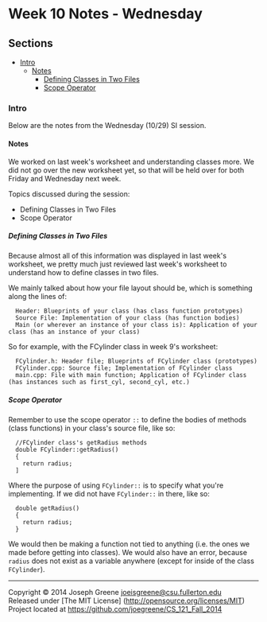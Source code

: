 # Week 10 Notes - Wednesday

## Sections
- [Intro](#intro)
  - [Notes](#notes)
    - [Defining Classes in Two Files](#defining-classes-in-two-files)
    - [Scope Operator](#scope-operator)

### Intro
Below are the notes from the Wednesday (10/29) SI session.

#### Notes
We worked on last week's worksheet and understanding classes more. We did not go over 
the new worksheet yet, so that will be held over for both Friday and Wednesday next week.

Topics discussed during the session:
- Defining Classes in Two Files
- Scope Operator

##### Defining Classes in Two Files
Because almost all of this information was displayed in last week's worksheet, we 
pretty much just reviewed last week's worksheet to understand how to define 
classes in two files.

We mainly talked about how your file layout should be, which is something along the lines of:
```
  Header: Blueprints of your class (has class function prototypes)
  Source File: Implementation of your class (has function bodies)
  Main (or wherever an instance of your class is): Application of your class (has an instance of your class)
```

So for example, with the FCylinder class in week 9's worksheet:
```
  FCylinder.h: Header file; Blueprints of FCylinder class (prototypes)
  FCylinder.cpp: Source file; Implementation of FCylinder class
  main.cpp: File with main function; Application of FCylinder class (has instances such as first_cyl, second_cyl, etc.)
```

##### Scope Operator
Remember to use the scope operator `::` to define the bodies of methods (class functions) in your 
class's source file, like so:

```
  //FCylinder class's getRadius methods
  double FCylinder::getRadius()
  {
    return radius;
  ]
```

Where the purpose of using `FCylinder::` is to specify what you're implementing. If we did not have `FCylinder::` in there, like so:
```
  double getRadius()
  {
    return radius;
  }
```

We would then be making a function not tied to anything (i.e. the ones we made before getting into classes). We would also have an error, because 
`radius` does not exist as a variable anywhere (except for inside of the class `FCylinder`).

-------------------------------------------------------------------------------

Copyright &copy; 2014 Joseph Greene <joeisgreene@csu.fullerton.edu>  
Released under [The MIT License] (http://opensource.org/licenses/MIT)  
Project located at <https://github.com/joegreene/CS_121_Fall_2014>
